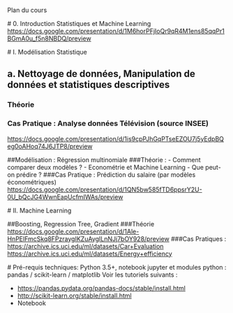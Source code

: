 Plan du cours

# 0. Introduction Statistiques et Machine Learning
https://docs.google.com/presentation/d/1M6horPFjIoQr9qR4M1ens85qqPr1BGmA0u_f5n8NBDQ/preview

# I. Modélisation Statistique
## a. Nettoyage de données, Manipulation de données et statistiques descriptives
### Théorie
### Cas Pratique : Analyse données Télévision (source INSEE)
https://docs.google.com/presentation/d/1is9cpPJhGqPTseEZOU7j5yEdpBQeg0oAHoq74J6JTP8/preview

##Modélisation : Régression multinomiale
###Théorie : 
	- Comment comparer deux modèles ?
	- Econométrie et Machine Learning
	- Que peut-on prédire ?
###Cas Pratique : Prédiction du salaire (par modèles économétriques)
https://docs.google.com/presentation/d/1QN5bw585fTD6ppsrY2U-0U_bQcJG4WwnEapUcfmIWAs/preview

# II. Machine Learning
     
##Boosting, Regression Tree, Gradient
###Théorie
https://docs.google.com/presentation/d/1Ale-HnPElFmcSkq8FPzraygIKZuAygILnNJj7bOY928/preview
###Cas Pratiques : 
https://archive.ics.uci.edu/ml/datasets/Car+Evaluation
https://archive.ics.uci.edu/ml/datasets/Energy+efficiency

# Pré-requis techniques: 
Python 3.5+, notebook jupyter et modules python : pandas / scikit-learn / matplotlib
Voir les tutoriels suivants : 
- https://pandas.pydata.org/pandas-docs/stable/install.html
- http://scikit-learn.org/stable/install.html
- Notebook


